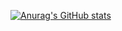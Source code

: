 [![Anurag's GitHub stats](https://github-readme-stats.vercel.app/api?username=sca1d)](https://github.com/anuraghazra/github-readme-stats)
